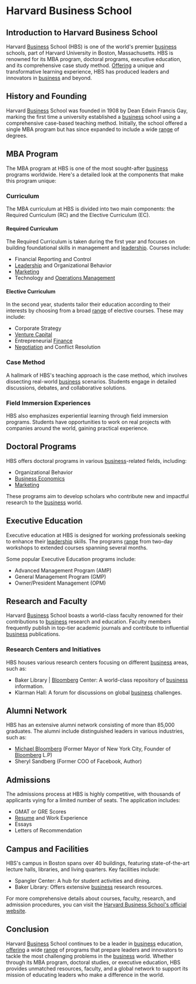 # Harvard Business School

## Introduction to Harvard Business School

Harvard [Business](../b/business.md) School (HBS) is one of the world's premier [business](../b/business.md) schools, part of Harvard University in Boston, Massachusetts. HBS is renowned for its MBA program, doctoral programs, executive education, and its comprehensive case study method. [Offering](../o/offering.md) a unique and transformative learning experience, HBS has produced leaders and innovators in [business](../b/business.md) and beyond.

## History and Founding

Harvard [Business](../b/business.md) School was founded in 1908 by Dean Edwin Francis Gay, marking the first time a university established a [business](../b/business.md) school using a comprehensive case-based teaching method. Initially, the school offered a single MBA program but has since expanded to include a wide [range](../r/range.md) of degrees.

## MBA Program

The MBA program at HBS is one of the most sought-after [business](../b/business.md) programs worldwide. Here's a detailed look at the components that make this program unique:

### Curriculum

The MBA curriculum at HBS is divided into two main components: the Required Curriculum (RC) and the Elective Curriculum (EC).

#### Required Curriculum

The Required Curriculum is taken during the first year and focuses on building foundational skills in management and [leadership](../l/leadership.md). Courses include:

- Financial Reporting and Control
- [Leadership](../l/leadership.md) and Organizational Behavior
- [Marketing](../m/marketing.md)
- Technology and [Operations Management](../o/operations_management.md)

#### Elective Curriculum

In the second year, students tailor their education according to their interests by choosing from a broad [range](../r/range.md) of elective courses. These may include:

- Corporate Strategy
- [Venture Capital](../v/venture_capital.md)
- Entrepreneurial [Finance](../f/finance.md)
- [Negotiation](../n/negotiation.md) and Conflict Resolution

### Case Method

A hallmark of HBS's teaching approach is the case method, which involves dissecting real-world [business](../b/business.md) scenarios. Students engage in detailed discussions, debates, and collaborative solutions.

### Field Immersion Experiences

HBS also emphasizes experiential learning through field immersion programs. Students have opportunities to work on real projects with companies around the world, gaining practical experience.

## Doctoral Programs

HBS offers doctoral programs in various [business](../b/business.md)-related fields, including:

- Organizational Behavior
- [Business Economics](../b/business_economics.md)
- [Marketing](../m/marketing.md)

These programs aim to develop scholars who contribute new and impactful research to the [business](../b/business.md) world.

## Executive Education

Executive education at HBS is designed for working professionals seeking to enhance their [leadership](../l/leadership.md) skills. The programs [range](../r/range.md) from two-day workshops to extended courses spanning several months.

Some popular Executive Education programs include:

- Advanced Management Program (AMP)
- General Management Program (GMP)
- Owner/President Management (OPM)

## Research and Faculty

Harvard [Business](../b/business.md) School boasts a world-class faculty renowned for their contributions to [business](../b/business.md) research and education. Faculty members frequently publish in top-tier academic journals and contribute to influential [business](../b/business.md) publications.

### Research Centers and Initiatives

HBS houses various research centers focusing on different [business](../b/business.md) areas, such as:

- Baker Library | [Bloomberg](../b/bloomberg.md) Center: A world-class repository of [business](../b/business.md) information.
- Klarman Hall: A forum for discussions on global [business](../b/business.md) challenges.

## Alumni Network

HBS has an extensive alumni network consisting of more than 85,000 graduates. The alumni include distinguished leaders in various industries, such as:

- [Michael Bloomberg](../m/michael_bloomberg.md) (Former Mayor of New York City, Founder of [Bloomberg](../b/bloomberg.md) L.P)
- Sheryl Sandberg (Former COO of Facebook, Author)

## Admissions

The admissions process at HBS is highly competitive, with thousands of applicants vying for a limited number of seats. The application includes:

- GMAT or GRE Scores
- [Resume](../r/resume.md) and Work Experience
- Essays
- Letters of Recommendation

## Campus and Facilities

HBS's campus in Boston spans over 40 buildings, featuring state-of-the-art lecture halls, libraries, and living quarters. Key facilities include:

- Spangler Center: A hub for student activities and dining.
- Baker Library: Offers extensive [business](../b/business.md) research resources.

For more comprehensive details about courses, faculty, research, and admission procedures, you can visit the [Harvard Business School's official website](https://www.hbs.edu).

## Conclusion

Harvard [Business](../b/business.md) School continues to be a leader in [business](../b/business.md) education, [offering](../o/offering.md) a wide [range](../r/range.md) of programs that prepare leaders and innovators to tackle the most challenging problems in the [business](../b/business.md) world. Whether through its MBA program, doctoral studies, or executive education, HBS provides unmatched resources, faculty, and a global network to support its mission of educating leaders who make a difference in the world.